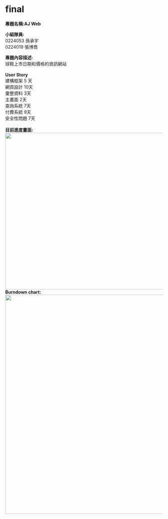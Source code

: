 # final

<b>專題名稱:AJ Web</b>

<b>小組隊員:</b><br>
0224053 孫承宇<br>
0224019 張博喬<br>


<b>專題內容描述:</b><br>
球鞋上市日期和價格的資訊網站<br><br>
<b>User Story</b><br>
建構框架 5 天<br>
網頁設計 10天<br>
彙整資料 3天<br>
主畫面 2天<br>
查詢系統 7天<br>
付費系統 9天<br>
安全性問題 7天<br>
<br>
<b>目前進度畫面:</b><br>
<img src = "https://fbcdn-sphotos-h-a.akamaihd.net/hphotos-ak-xpa1/v/t34.0-12/11330454_831354716947384_1933873339_n.jpg?oh=d217f6e2dc0298db562b8816015c32e7&oe=5566A588&__gda__=1432774952_ef0a1606c4fe93d8b7251100c58562f9" width = 800 height = 500>
<b>Burndown chart:</b><br>
<img src = "https://fbcdn-sphotos-h-a.akamaihd.net/hphotos-ak-xta1/v/t35.0-12/11311734_831354720280717_50432604_o.jpg?oh=464cf7d3a0ce6fb6bad248587aff1e46&oe=5566EB1D&__gda__=1432791006_75ab9939d451cebf49f6b16ae147d9e7" width = 850 height = 700>
